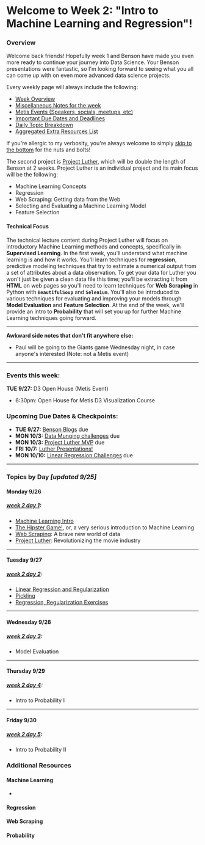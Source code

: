# Welcome to Week 2: "Intro to Machine Learning and Regression"!

### <a name="overview"></a>Overview

Welcome back friends!  Hopefully week 1 and Benson have made you even more ready to continue your journey into Data Science.  Your Benson presentations were fantastic, so I'm looking forward to seeing what you all can come up with on even more advanced data science projects.

Every weekly page will always include the following:
* [Week Overview](#overview)
* [Miscellaneous Notes for the week](#notes)
* [Metis Events (Speakers, socials, meetups, etc)](#events)
* [Important Due Dates and Deadlines](#dates)
* [Daily Topic Breakdown](#topics)
* [Aggregated Extra Resources List](#resources)

If you're allergic to my verbosity, you're always welcome to simply [skip to the bottom](#topics) for the nuts and bolts!

The second project is [Project Luther](/projects/02-luther), which will be double the length of Benson at 2 weeks.  Project Luther is an individual project and its main focus will be the following:  
* Machine Learning Concepts
* Regression
* Web Scraping: Getting data from the Web
* Selecting and Evaluating a Machine Learning Model
* Feature Selection

#### Technical Focus
The technical lecture content during Project Luther will focus on introductory Machine Learning methods and concepts, specifically in **Supervised Learning**.  In the first week, you'll understand what machine learning is and how it works.  You'll learn techniques for **regression**, predictive modeling techniques that try to estimate a numerical output from a set of attributes about a data observation.  To get your data for Luther you won't just be given a clean data file this time; you'll be extracting it from **HTML** on web pages so you'll need to learn techniques for **Web Scraping** in Python with **`BeautifulSoup`** and **`Selenium`**.  You'll also be introduced to various techniques for evaluating and improving your models through **Model Evaluation** and **Feature Selection**.  At the end of the week, we'll provide an intro to **Probability** that will set you up for further Machine Learning techniques going forward.

---

<a name="notes"></a>**Awkward side notes that don't fit anywhere else:**   

* Paul will be going to the Giants game Wednesday night, in case anyone's interested (Note: not a Metis event)

---

### <a name="events"></a>Events this week:

**TUE 9/27:** D3 Open House (Metis Event)
- 6:30pm: Open House for Metis D3 Visualization Course

### <a name="dates"></a>Upcoming Due Dates & Checkpoints:
* **TUE 9/27:** [Benson Blogs](/projects/01-benson) due
* **MON 10/3:** [Data Munging challenges](/challenges/01-data_munging) due
* **MON 10/3:** [Project Luther MVP](/projects/02-luther) due
* **FRI 10/7:** [Luther Presentations!](/projects/02-luther)
* **MON 10/10:** [Linear Regression Challenges](/challenges/02-pandas) due

---

### <a name="topics"></a>Topics by Day *[updated 9/25]*


#### Monday 9/26
##### [week 2 day 1](/class_lectures/week02/day1):

* [Machine Learning Intro](day1/Intro_to_Machine_Learning.pdf)  
* [The Hipster Game!](day1/hipsters.md), or, a very serious introduction to Machine Learning
* [Web Scraping](day1/Scraping-BeautifulSoup-Selenium.ipynb): A brave new world of data
* [Project Luther](/projects/02-luther): Revolutionizing the movie industry

---

#### Tuesday 9/27
##### [week 2 day 2](/class_lectures/week02/day2):

* [Linear Regression and Regularization](day2/Linear_Regression.pdf)
* [Pickling](day2/pickling.ipynb)
* [Regression, Regularization Exercises](day2/Intro_to_Regression.ipynb)

---

#### Wednesday 9/28
##### [week 2 day 3](/class_lectures/week02/day3):

* Model Evaluation

---

#### Thursday 9/29
##### [week 2 day 4](/class_lectures/week02/day4):

* Intro to Probability I

---

#### Friday 9/30
##### [week 2 day 5](/class_lectures/week02/day5):

* Intro to Probability II

### <a name="resources"></a>Additional Resources
#### Machine Learning
*

#### Regression

#### Web Scraping

#### Probability

